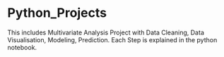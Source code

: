 # Python_Projects
This includes Multivariate Analysis Project with Data Cleaning, Data Visualisation, Modeling, Prediction. Each Step is explained in the python notebook. 
